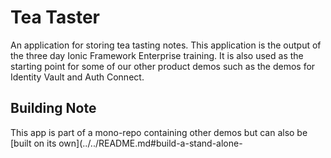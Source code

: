 # Tea Taster

An application for storing tea tasting notes. This application is the output of the three day Ionic Framework Enterprise training. It is also used as the starting point for some of our other product demos such as the demos for Identity Vault and Auth Connect.

## Building Note

This app is part of a mono-repo containing other demos but can also be [built on its own](../../README.md#build-a-stand-alone-
